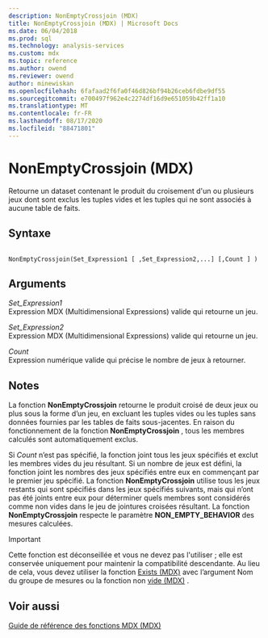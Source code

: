 ```yaml
---
description: NonEmptyCrossjoin (MDX)
title: NonEmptyCrossjoin (MDX) | Microsoft Docs
ms.date: 06/04/2018
ms.prod: sql
ms.technology: analysis-services
ms.custom: mdx
ms.topic: reference
ms.author: owend
ms.reviewer: owend
author: minewiskan
ms.openlocfilehash: 6fafaad2f6fa0f46d826bf94b26ceb6fdbe9df55
ms.sourcegitcommit: e700497f962e4c2274df16d9e651059b42ff1a10
ms.translationtype: MT
ms.contentlocale: fr-FR
ms.lasthandoff: 08/17/2020
ms.locfileid: "88471801"
---
```

# <a name="nonemptycrossjoin-mdx"></a>NonEmptyCrossjoin (MDX)


  Retourne un dataset contenant le produit du croisement d'un ou plusieurs jeux dont sont exclus les tuples vides et les tuples qui ne sont associés à aucune table de faits.  
  
## <a name="syntax"></a>Syntaxe  
  
```  
  
NonEmptyCrossjoin(Set_Expression1 [ ,Set_Expression2,...] [,Count ] )  
```  
  
## <a name="arguments"></a>Arguments  
 *Set_Expression1*  
 Expression MDX (Multidimensional Expressions) valide qui retourne un jeu.  
  
 *Set_Expression2*  
 Expression MDX (Multidimensional Expressions) valide qui retourne un jeu.  
  
 *Count*  
 Expression numérique valide qui précise le nombre de jeux à retourner.  
  
## <a name="remarks"></a>Notes  
 La fonction **NonEmptyCrossjoin** retourne le produit croisé de deux jeux ou plus sous la forme d’un jeu, en excluant les tuples vides ou les tuples sans données fournies par les tables de faits sous-jacentes. En raison du fonctionnement de la fonction **NonEmptyCrossjoin** , tous les membres calculés sont automatiquement exclus.  
  
 Si *Count* n’est pas spécifié, la fonction joint tous les jeux spécifiés et exclut les membres vides du jeu résultant. Si un nombre de jeux est défini, la fonction joint les nombres des jeux spécifiés entre eux en commençant par le premier jeu spécifié. La fonction **NonEmptyCrossjoin** utilise tous les jeux restants qui sont spécifiés dans les jeux spécifiés suivants, mais qui n’ont pas été joints entre eux pour déterminer quels membres sont considérés comme non vides dans le jeu de jointures croisées résultant. La fonction **NonEmptyCrossjoin** respecte le paramètre **NON_EMPTY_BEHAVIOR** des mesures calculées.  
  
> [!IMPORTANT]  
>  Cette fonction est déconseillée et vous ne devez pas l'utiliser ; elle est conservée uniquement pour maintenir la compatibilité descendante. Au lieu de cela, vous devez utiliser la fonction [Exists (MDX)](../mdx/exists-mdx.md) avec l’argument Nom du groupe de mesures ou la fonction non [vide (MDX)](../mdx/nonempty-mdx.md) .  
  
## <a name="see-also"></a>Voir aussi  
 [Guide de référence des fonctions MDX &#40;MDX&#41;](../mdx/mdx-function-reference-mdx.md)  
  
  
